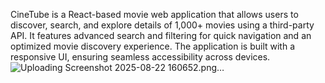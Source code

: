 CineTube is a React-based movie web application that allows users to discover, search, and explore details of 1,000+ movies using a third-party API. It features advanced search and filtering for quick navigation and an optimized movie discovery experience. The application is built with a responsive UI, ensuring seamless accessibility across devices.
![Uploading Screenshot 2025-08-22 160652.png…]()

